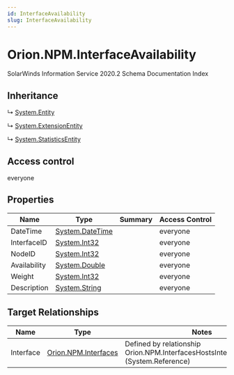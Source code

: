 ```yaml
---
id: InterfaceAvailability
slug: InterfaceAvailability
---
```


# Orion.NPM.InterfaceAvailability

SolarWinds Information Service 2020.2 Schema Documentation Index

## Inheritance

↳ [System.Entity](./../System/Entity)

↳ [System.ExtensionEntity](./../System/ExtensionEntity)

↳ [System.StatisticsEntity](./../System/StatisticsEntity)

## Access control

everyone

## Properties

| Name | Type | Summary | Access Control |
| ------ | ------ | ------ | ------ |
| DateTime | [System.DateTime](https://docs.microsoft.com/en-us/dotnet/api/system.datetime) |  | everyone |
| InterfaceID | [System.Int32](https://docs.microsoft.com/en-us/dotnet/api/system.int32) |  | everyone |
| NodeID | [System.Int32](https://docs.microsoft.com/en-us/dotnet/api/system.int32) |  | everyone |
| Availability | [System.Double](https://docs.microsoft.com/en-us/dotnet/api/system.double) |  | everyone |
| Weight | [System.Int32](https://docs.microsoft.com/en-us/dotnet/api/system.int32) |  | everyone |
| Description | [System.String](https://docs.microsoft.com/en-us/dotnet/api/system.string) |  | everyone |

## Target Relationships

| Name | Type | Notes |
| ------ | ------ | ------ |
| Interface | [Orion.NPM.Interfaces](./../Orion.NPM/Interfaces) | Defined by relationship Orion.NPM.InterfacesHostsInterfaceAvailability (System.Reference) |

